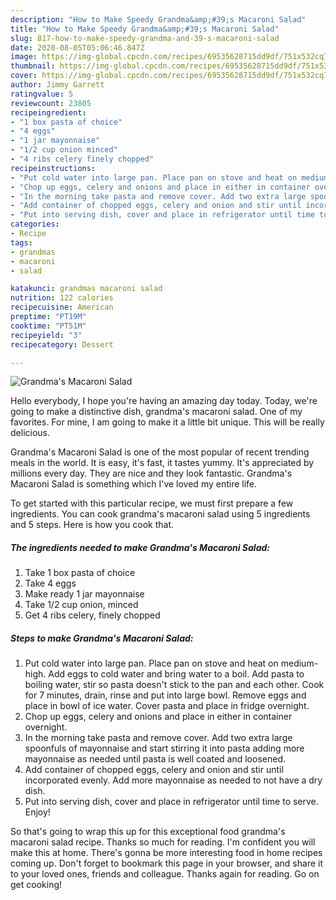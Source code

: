 ```yaml
---
description: "How to Make Speedy Grandma&amp;#39;s Macaroni Salad"
title: "How to Make Speedy Grandma&amp;#39;s Macaroni Salad"
slug: 817-how-to-make-speedy-grandma-and-39-s-macaroni-salad
date: 2020-08-05T05:06:46.847Z
image: https://img-global.cpcdn.com/recipes/69535628715dd9df/751x532cq70/grandmas-macaroni-salad-recipe-main-photo.jpg
thumbnail: https://img-global.cpcdn.com/recipes/69535628715dd9df/751x532cq70/grandmas-macaroni-salad-recipe-main-photo.jpg
cover: https://img-global.cpcdn.com/recipes/69535628715dd9df/751x532cq70/grandmas-macaroni-salad-recipe-main-photo.jpg
author: Jimmy Garrett
ratingvalue: 5
reviewcount: 23805
recipeingredient:
- "1 box pasta of choice"
- "4 eggs"
- "1 jar mayonnaise"
- "1/2 cup onion minced"
- "4 ribs celery finely chopped"
recipeinstructions:
- "Put cold water into large pan. Place pan on stove and heat on medium-high. Add eggs to cold water and bring water to a boil. Add pasta to boiling water, stir so pasta doesn&#39;t stick to the pan and each other. Cook for 7 minutes, drain, rinse and put into large bowl. Remove eggs and place in bowl of ice water. Cover pasta and place in fridge overnight."
- "Chop up eggs, celery and onions and place in either in container overnight."
- "In the morning take pasta and remove cover. Add two extra large spoonfuls of mayonnaise and start stirring it into pasta adding more mayonnaise as needed until pasta is well coated and loosened."
- "Add container of chopped eggs, celery and onion and stir until incorporated evenly. Add more mayonnaise as needed to not have a dry dish."
- "Put into serving dish, cover and place in refrigerator until time to serve. Enjoy!"
categories:
- Recipe
tags:
- grandmas
- macaroni
- salad

katakunci: grandmas macaroni salad 
nutrition: 122 calories
recipecuisine: American
preptime: "PT19M"
cooktime: "PT51M"
recipeyield: "3"
recipecategory: Dessert

---
```



![Grandma&#39;s Macaroni Salad](https://img-global.cpcdn.com/recipes/69535628715dd9df/751x532cq70/grandmas-macaroni-salad-recipe-main-photo.jpg)

Hello everybody, I hope you're having an amazing day today. Today, we're going to make a distinctive dish, grandma&#39;s macaroni salad. One of my favorites. For mine, I am going to make it a little bit unique. This will be really delicious.



Grandma&#39;s Macaroni Salad is one of the most popular of recent trending meals in the world. It is easy, it's fast, it tastes yummy. It's appreciated by millions every day. They are nice and they look fantastic. Grandma&#39;s Macaroni Salad is something which I've loved my entire life.


To get started with this particular recipe, we must first prepare a few ingredients. You can cook grandma&#39;s macaroni salad using 5 ingredients and 5 steps. Here is how you cook that.

<!--inarticleads1-->

##### The ingredients needed to make Grandma&#39;s Macaroni Salad:

1. Take 1 box pasta of choice
1. Take 4 eggs
1. Make ready 1 jar mayonnaise
1. Take 1/2 cup onion, minced
1. Get 4 ribs celery, finely chopped




<!--inarticleads2-->

##### Steps to make Grandma&#39;s Macaroni Salad:

1. Put cold water into large pan. Place pan on stove and heat on medium-high. Add eggs to cold water and bring water to a boil. Add pasta to boiling water, stir so pasta doesn&#39;t stick to the pan and each other. Cook for 7 minutes, drain, rinse and put into large bowl. Remove eggs and place in bowl of ice water. Cover pasta and place in fridge overnight.
1. Chop up eggs, celery and onions and place in either in container overnight.
1. In the morning take pasta and remove cover. Add two extra large spoonfuls of mayonnaise and start stirring it into pasta adding more mayonnaise as needed until pasta is well coated and loosened.
1. Add container of chopped eggs, celery and onion and stir until incorporated evenly. Add more mayonnaise as needed to not have a dry dish.
1. Put into serving dish, cover and place in refrigerator until time to serve. Enjoy!




So that's going to wrap this up for this exceptional food grandma&#39;s macaroni salad recipe. Thanks so much for reading. I'm confident you will make this at home. There's gonna be more interesting food in home recipes coming up. Don't forget to bookmark this page in your browser, and share it to your loved ones, friends and colleague. Thanks again for reading. Go on get cooking!
